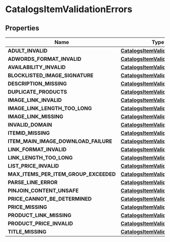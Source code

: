 

# CatalogsItemValidationErrors


## Properties

| Name | Type | Description | Notes |
|------------ | ------------- | ------------- | -------------|
|**ADULT_INVALID** | [**CatalogsItemValidationDetails**](CatalogsItemValidationDetails.md) |  |  [optional] |
|**ADWORDS_FORMAT_INVALID** | [**CatalogsItemValidationDetails**](CatalogsItemValidationDetails.md) |  |  [optional] |
|**AVAILABILITY_INVALID** | [**CatalogsItemValidationDetails**](CatalogsItemValidationDetails.md) |  |  [optional] |
|**BLOCKLISTED_IMAGE_SIGNATURE** | [**CatalogsItemValidationDetails**](CatalogsItemValidationDetails.md) |  |  [optional] |
|**DESCRIPTION_MISSING** | [**CatalogsItemValidationDetails**](CatalogsItemValidationDetails.md) |  |  [optional] |
|**DUPLICATE_PRODUCTS** | [**CatalogsItemValidationDetails**](CatalogsItemValidationDetails.md) |  |  [optional] |
|**IMAGE_LINK_INVALID** | [**CatalogsItemValidationDetails**](CatalogsItemValidationDetails.md) |  |  [optional] |
|**IMAGE_LINK_LENGTH_TOO_LONG** | [**CatalogsItemValidationDetails**](CatalogsItemValidationDetails.md) |  |  [optional] |
|**IMAGE_LINK_MISSING** | [**CatalogsItemValidationDetails**](CatalogsItemValidationDetails.md) |  |  [optional] |
|**INVALID_DOMAIN** | [**CatalogsItemValidationDetails**](CatalogsItemValidationDetails.md) |  |  [optional] |
|**ITEMID_MISSING** | [**CatalogsItemValidationDetails**](CatalogsItemValidationDetails.md) |  |  [optional] |
|**ITEM_MAIN_IMAGE_DOWNLOAD_FAILURE** | [**CatalogsItemValidationDetails**](CatalogsItemValidationDetails.md) |  |  [optional] |
|**LINK_FORMAT_INVALID** | [**CatalogsItemValidationDetails**](CatalogsItemValidationDetails.md) |  |  [optional] |
|**LINK_LENGTH_TOO_LONG** | [**CatalogsItemValidationDetails**](CatalogsItemValidationDetails.md) |  |  [optional] |
|**LIST_PRICE_INVALID** | [**CatalogsItemValidationDetails**](CatalogsItemValidationDetails.md) |  |  [optional] |
|**MAX_ITEMS_PER_ITEM_GROUP_EXCEEDED** | [**CatalogsItemValidationDetails**](CatalogsItemValidationDetails.md) |  |  [optional] |
|**PARSE_LINE_ERROR** | [**CatalogsItemValidationDetails**](CatalogsItemValidationDetails.md) |  |  [optional] |
|**PINJOIN_CONTENT_UNSAFE** | [**CatalogsItemValidationDetails**](CatalogsItemValidationDetails.md) |  |  [optional] |
|**PRICE_CANNOT_BE_DETERMINED** | [**CatalogsItemValidationDetails**](CatalogsItemValidationDetails.md) |  |  [optional] |
|**PRICE_MISSING** | [**CatalogsItemValidationDetails**](CatalogsItemValidationDetails.md) |  |  [optional] |
|**PRODUCT_LINK_MISSING** | [**CatalogsItemValidationDetails**](CatalogsItemValidationDetails.md) |  |  [optional] |
|**PRODUCT_PRICE_INVALID** | [**CatalogsItemValidationDetails**](CatalogsItemValidationDetails.md) |  |  [optional] |
|**TITLE_MISSING** | [**CatalogsItemValidationDetails**](CatalogsItemValidationDetails.md) |  |  [optional] |



